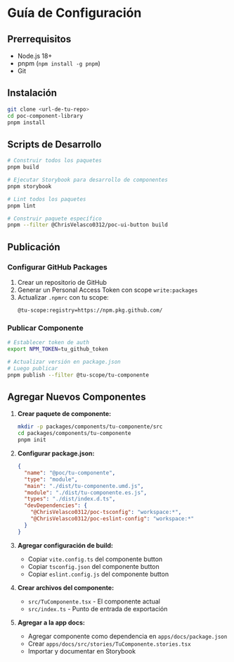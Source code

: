 # Guía de Configuración

## Prerrequisitos

- Node.js 18+
- pnpm (`npm install -g pnpm`)
- Git

## Instalación

```bash
git clone <url-de-tu-repo>
cd poc-component-library
pnpm install
```

## Scripts de Desarrollo

```bash
# Construir todos los paquetes
pnpm build

# Ejecutar Storybook para desarrollo de componentes
pnpm storybook

# Lint todos los paquetes
pnpm lint

# Construir paquete específico
pnpm --filter @ChrisVelasco0312/poc-ui-button build
```

## Publicación

### Configurar GitHub Packages

1. Crear un repositorio de GitHub
2. Generar un Personal Access Token con scope `write:packages`
3. Actualizar `.npmrc` con tu scope:
   ```
   @tu-scope:registry=https://npm.pkg.github.com/
   ```

### Publicar Componente

```bash
# Establecer token de auth
export NPM_TOKEN=tu_github_token

# Actualizar versión en package.json
# Luego publicar
pnpm publish --filter @tu-scope/tu-componente
```

## Agregar Nuevos Componentes

1. **Crear paquete de componente:**

   ```bash
   mkdir -p packages/components/tu-componente/src
   cd packages/components/tu-componente
   pnpm init
   ```

2. **Configurar package.json:**

   ```json
   {
     "name": "@poc/tu-componente",
     "type": "module",
     "main": "./dist/tu-componente.umd.js",
     "module": "./dist/tu-componente.es.js",
     "types": "./dist/index.d.ts",
     "devDependencies": {
       "@ChrisVelasco0312/poc-tsconfig": "workspace:*",
       "@ChrisVelasco0312/poc-eslint-config": "workspace:*"
     }
   }
   ```

3. **Agregar configuración de build:**

   - Copiar `vite.config.ts` del componente button
   - Copiar `tsconfig.json` del componente button
   - Copiar `eslint.config.js` del componente button

4. **Crear archivos del componente:**

   - `src/TuComponente.tsx` - El componente actual
   - `src/index.ts` - Punto de entrada de exportación

5. **Agregar a la app docs:**
   - Agregar componente como dependencia en `apps/docs/package.json`
   - Crear `apps/docs/src/stories/TuComponente.stories.tsx`
   - Importar y documentar en Storybook 
